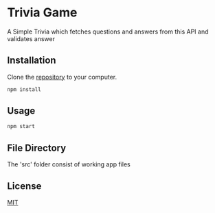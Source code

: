 # Trivia Game

A Simple Trivia which fetches questions and answers from this API and validates answer


## Installation

Clone the [repository](https://github.com/md-saqib/trivia-game.git) to your computer.

```bash
npm install 
```

## Usage

```bash
npm start
```

## File Directory
The 'src' folder consist of working app files


## License
[MIT](https://choosealicense.com/licenses/mit/)